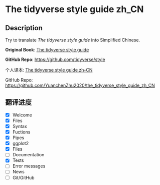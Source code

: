 # The tidyverse style guide zh_CN

## Description

Try to translate *The tidyverse style guide* into Simplified Chinese.

 **Original Book**: [The tidyverse style guide](https://style.tidyverse.org/)

**GitHub Repo**: https://github.com/tidyverse/style

个人译本: [The tidyverse style guide zh-CN](https://r-packages-zh-cn.readthedocs.io/zh_CN/latest/)

GitHub Repo: https://github.com/YuanchenZhu2020/the_tidyverse_style_guide_zh_CN



## 翻译进度

- [x] Welcome
- [X] Files
- [X]  Syntax
- [X]  Fuctions
- [X] Pipes
- [X] ggplot2
- [X] Files
- [ ] Documentation
- [X] Tests
- [ ] Error messages
- [ ] News
- [ ] Git/GitHub

